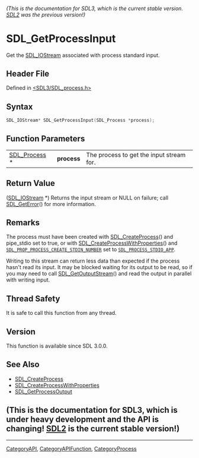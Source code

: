 ###### (This is the documentation for SDL3, which is the current stable version. [SDL2](https://wiki.libsdl.org/SDL2/) was the previous version!)
# SDL_GetProcessInput

Get the [SDL_IOStream](SDL_IOStream) associated with process standard input.

## Header File

Defined in [<SDL3/SDL_process.h>](https://github.com/libsdl-org/SDL/blob/main/include/SDL3/SDL_process.h)

## Syntax

```c
SDL_IOStream* SDL_GetProcessInput(SDL_Process *process);
```

## Function Parameters

|                              |             |                                          |
| ---------------------------- | ----------- | ---------------------------------------- |
| [SDL_Process](SDL_Process) * | **process** | The process to get the input stream for. |

## Return Value

([SDL_IOStream](SDL_IOStream) *) Returns the input stream or NULL on
failure; call [SDL_GetError](SDL_GetError)() for more information.

## Remarks

The process must have been created with
[SDL_CreateProcess](SDL_CreateProcess)() and pipe_stdio set to true, or
with [SDL_CreateProcessWithProperties](SDL_CreateProcessWithProperties)()
and
[`SDL_PROP_PROCESS_CREATE_STDIN_NUMBER`](SDL_PROP_PROCESS_CREATE_STDIN_NUMBER)
set to [`SDL_PROCESS_STDIO_APP`](SDL_PROCESS_STDIO_APP).

Writing to this stream can return less data than expected if the process
hasn't read its input. It may be blocked waiting for its output to be read,
so if you may need to call [SDL_GetOutputStream](SDL_GetOutputStream)() and
read the output in parallel with writing input.

## Thread Safety

It is safe to call this function from any thread.

## Version

This function is available since SDL 3.0.0.

## See Also

- [SDL_CreateProcess](SDL_CreateProcess)
- [SDL_CreateProcessWithProperties](SDL_CreateProcessWithProperties)
- [SDL_GetProcessOutput](SDL_GetProcessOutput)


## (This is the documentation for SDL3, which is under heavy development and the API is changing! [SDL2](https://wiki.libsdl.org/SDL2/) is the current stable version!)



----
[CategoryAPI](CategoryAPI), [CategoryAPIFunction](CategoryAPIFunction), [CategoryProcess](CategoryProcess)

